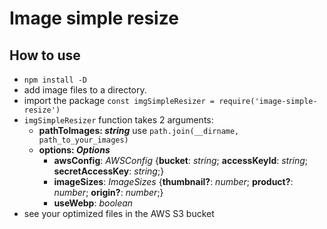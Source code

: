 # Image simple resize

## How to use
- `npm install -D`
- add image files to a directory.
- import the package `const imgSimpleResizer = require('image-simple-resize')`
- `imgSimpleResizer` function takes 2 arguments:
  * __pathToImages: *string*__  use `path.join(__dirname, path_to_your_images)`
  * __options: *Options*__
    *   __awsConfig__: _AWSConfig_ {__bucket__: _string_; __accessKeyId__: _string_; __secretAccessKey__: _string_;}
    *   __imageSizes__: _ImageSizes_ {__thumbnail?__: _number_; __product?__: _number_; __origin?__: _number_;}
    *   __useWebp__: _boolean_ 
- see your optimized files in the AWS S3 bucket
